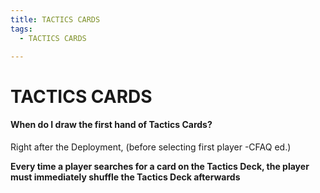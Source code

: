 ```yaml
---
title: TACTICS CARDS
tags:
  - TACTICS CARDS

---
```


# TACTICS CARDS

#### When do I draw the first hand of Tactics Cards?


Right after the Deployment, (before selecting first player -CFAQ ed.)


**Every time a player searches for a card on the Tactics Deck, the player must immediately shuffle the Tactics Deck afterwards**
